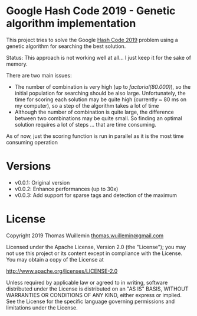 # Google Hash Code 2019 - Genetic algorithm implementation

This project tries to solve the Google [Hash Code 2019](https://codingcompetitions.withgoogle.com/hashcode/) problem 
using a genetic algorithm for searching the best solution.

Status: This approach is not working well at all... I just keep it for the sake of memory.

There are two main issues:

* The number of combination is very high (up to *factorial(80.000)*), so the initial population for searching should be 
also large. Unfortunately, the time for scoring each solution may be quite high (currently ~ 80 ms on my computer), so 
a step of the algorithm takes a lot of time
* Although the number of combination is quite large, the difference between two combinations may be quite small. So 
finding an optimal solution requires a lot of steps ... that are time consuming. 

As of now, just the scoring function is run in parallel as it is the most time consuming operation

# Versions

 * v0.0.1: Original version
 * v0.0.2: Enhance performances (up to 30x)
 * v0.0.3: Add support for sparse tags and detection of the maximum 

# License

Copyright 2019 Thomas Wuillemin  <thomas.wuillemin@gmail.com>

Licensed under the Apache License, Version 2.0 (the "License");
you may not use this project or its content except in compliance with the License.
You may obtain a copy of the License at

http://www.apache.org/licenses/LICENSE-2.0

Unless required by applicable law or agreed to in writing, software
distributed under the License is distributed on an "AS IS" BASIS,
WITHOUT WARRANTIES OR CONDITIONS OF ANY KIND, either express or implied.
See the License for the specific language governing permissions and
limitations under the License.